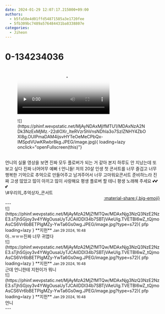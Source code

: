 ```yaml
---
date: 2024-01-29 12:07:17.215000+09:00
authors:
  - b5fa58e4d01ffd54871585a3e1720fee
  - 5fb309bc7489a576484431ba8338807e
categories:
  - Jiheon
---
```


# 0-134234036

<div class="post-container" markdown="1">
<div class="content-container md-sidebar__scrollwrap" markdown="1">



<figure markdown="1">
<video controls="controls" preload="none" poster="/assets/videos/weverse_4-1168405-thumb.jpg">
<source src="/assets/videos/weverse_4-1168405.mp4#t=1" type="video/mp4">
Your browser does not support the video tag.
</video>
</figure>

<figure markdown="1">
![](https://phinf.wevpstatic.net/MjAyNDAxMjlfMTU1/MDAxNzA2NDk3NzExMjMz.-22dlOXr_IteRVzr5hVnsNDhla3o7SzIZNHY4ZbOXl8g.OUIPmaDAM4ijsvHYTeOeMeCPbQx-lMSpdVUwKRwbr8kg.JPEG/image.jpg){ loading=lazy onclick="openFullscreen(this)"}
</figure>
<br>언니의 실물 영상을 보면 진짜 모두 플로버가 되는 거 같아 본지 하루도 안 지났는데 또 보고 싶다 진짜 너어어무 예뻐ㅓ언니들! 저의 20살 인생 첫 콘서트를 너무 즐겁고 너무 행복한 기억으로 추억으로 만들어주고 남겨주어서 너무 고마워요콘서트 준비하느라 진짜 고생 많았고 많이 아끼고 많이 사랑해요 평생 플로버 할 테니 평생 노래해 주세요 💕💕💕<br>\#우리의_추억상자_콘서트 

</div>
</div>

<div style="text-align: right;" markdown="1">
<a href="https://weverse.io/fromis9/fanpost/0-134234036" style="text-align: right;">:material-share:{.big-emoji}</a>
</div>
---

<div class="comments-container md-sidebar__scrollwrap" markdown="1">
<div class="comment" markdown="1">
<div class='id-container' markdown="1">
![](https://phinf.wevpstatic.net/MjAyMzA2MjZfMTQw/MDAxNjg3NzQ3NzE2NzE3.sTjhSGjoy3v4YWgOusaUyTJCAiIDDI34b7SBTjVAeUIg.TVETBI6wZ_tQjmoAsCS6Vr6bBETPlgMZy-YwTa6Gs0wg.JPEG/image.jpg?type=s72){ pfp loading=lazy }
**<span class="artist">지헌</span>** <small>Jan 29 2024, 16:48</small><br>
</div>
<div class='comment-body' markdown="1">
아..ㅠㅠㅠ진짜 너무 귀엽다
</div>
</div>
<div class="comment" markdown="1">
<div class='id-container' markdown="1">
![](https://phinf.wevpstatic.net/MjAyMzA2MjZfMTQw/MDAxNjg3NzQ3NzE2NzE3.sTjhSGjoy3v4YWgOusaUyTJCAiIDDI34b7SBTjVAeUIg.TVETBI6wZ_tQjmoAsCS6Vr6bBETPlgMZy-YwTa6Gs0wg.JPEG/image.jpg?type=s72){ pfp loading=lazy }
**<span class="artist">지헌</span>** <small>Jan 29 2024, 16:48</small><br>
</div>
<div class='comment-body' markdown="1">
근데 언니한테 지헌이가 뭐니
</div>
</div>
<div class="comment" markdown="1">
<div class='id-container' markdown="1">
![](https://phinf.wevpstatic.net/MjAyMzA2MjZfMTQw/MDAxNjg3NzQ3NzE2NzE3.sTjhSGjoy3v4YWgOusaUyTJCAiIDDI34b7SBTjVAeUIg.TVETBI6wZ_tQjmoAsCS6Vr6bBETPlgMZy-YwTa6Gs0wg.JPEG/image.jpg?type=s72){ pfp loading=lazy }
**<span class="artist">지헌</span>** <small>Jan 29 2024, 16:48</small><br>
</div>
<div class='comment-body' markdown="1">
언니
</div>
</div>
</div>
---
